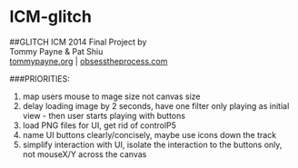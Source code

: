 ICM-glitch
==========

##GLITCH
ICM 2014 Final Project by  
Tommy Payne & Pat Shiu  
[tommypayne.org](tommypayne.org) | [obsesstheprocess.com](obsesstheprocess.com)


###PRIORITIES: 
1. map users mouse to mage size not canvas size
2. delay loading image by 2 seconds, have one filter only playing as initial view - then user starts playing with buttons
3. load PNG files for UI, get rid of controlP5
4. name UI buttons clearly/concisely, maybe use icons down the track
5. simplify interaction with UI, isolate the interaction to the buttons only, not mouseX/Y across the canvas